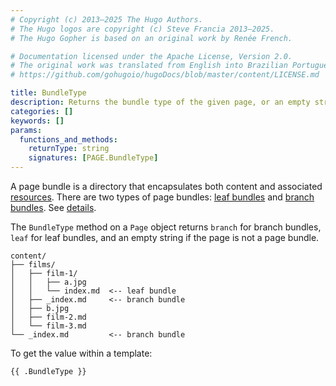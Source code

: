 ```yaml
---
# Copyright (c) 2013–2025 The Hugo Authors.
# The Hugo logos are copyright (c) Steve Francia 2013–2025.
# The Hugo Gopher is based on an original work by Renée French.

# Documentation licensed under the Apache License, Version 2.0.
# The original work was translated from English into Brazilian Portuguese.
# https://github.com/gohugoio/hugoDocs/blob/master/content/LICENSE.md

title: BundleType
description: Returns the bundle type of the given page, or an empty string if the page is not a page bundle.
categories: []
keywords: []
params:
  functions_and_methods:
    returnType: string
    signatures: [PAGE.BundleType]
---
```


A page bundle is a directory that encapsulates both content and associated [resources](g). There are two types of page bundles: [leaf bundles](g) and [branch bundles](g). See&nbsp;[details](/content-management/page-bundles/).

The `BundleType` method on a `Page` object returns `branch` for branch bundles, `leaf` for leaf bundles, and an empty string if the page is not a page bundle.

```text
content/
├── films/
│   ├── film-1/
│   │   ├── a.jpg
│   │   └── index.md  <-- leaf bundle
│   ├── _index.md     <-- branch bundle
│   ├── b.jpg
│   ├── film-2.md
│   └── film-3.md
└── _index.md         <-- branch bundle
```

To get the value within a template:

```go-html-template
{{ .BundleType }}
```
